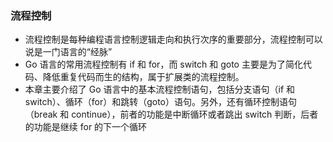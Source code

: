 ### 流程控制

* 流程控制是每种编程语言控制逻辑走向和执行次序的重要部分，流程控制可以说是一门语言的“经脉”
* Go 语言的常用流程控制有 if 和 for，而 switch 和 goto 主要是为了简化代码、降低重复代码而生的结构，属于扩展类的流程控制。
* 本章主要介绍了 Go 语言中的基本流程控制语句，包括分支语句（if 和 switch）、循环（for）和跳转（goto）语句。另外，还有循环控制语句（break 和 continue），前者的功能是中断循环或者跳出 switch 判断，后者的功能是继续 for 的下一个循环





























